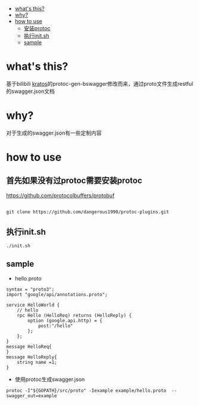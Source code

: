 - [what's this?](#what-s-this-)
- [why?](#why-)
- [how to use](#how-to-use)
  * [安装protoc](#--protoc)
  * [执行init.sh](#--initsh)
  * [sample](#sample)

# what's this?
基于bilibili [kratos](https://github.com/bilibili/kratos)的protoc-gen-bswagger修改而来，通过proto文件生成restful的swagger.json文档

# why?
对于生成的swagger.json有一些定制内容
# how to use
## 首先如果没有过protoc需要安装protoc 
https://github.com/protocolbuffers/protobuf
##
```
git clone https://github.com/dangerous1990/protoc-plugins.git
```
## 执行init.sh
```
./init.sh
``` 
## sample
- hello.proto
```
syntax = "proto3";
import "google/api/annotations.proto";

service HelloWorld {
    // hello
    rpc Hello (HelloReq) returns (HelloReply) {
        option (google.api.http) = {
            post:"/hello"
        };
    };
}
message HelloReq{
}
message HelloReply{
    string name =1;
}
```
- 使用protoc生成swagger.json
```
protoc -I"${GOPATH}/src/proto" -Iexample example/hello.proto  --swagger_out=example

```

